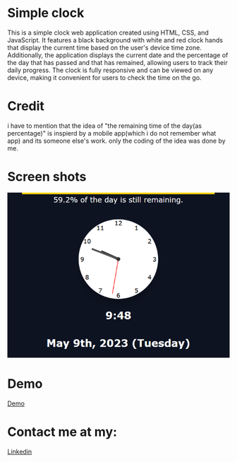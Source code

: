 # Simple clock
This is a simple clock web application created using HTML, CSS, and JavaScript. It features a black background with white and red clock hands that display the current time based on the user's device time zone. Additionally, the application displays the current date and the percentage of the day that has passed and that has remained, allowing users to track their daily progress. The clock is fully responsive and can be viewed on any device, making it convenient for users to check the time on the go.

# Credit
i have to mention that the idea of "the remaining time of the day(as percentage)" is inspierd by a mobile app(which i do not remember what app) and its someone else's work. only the coding of the idea was done by me.

# Screen shots
![App Screenshot](https://github.com/Dreamer474747/Dreamer474747.github.io/blob/main/clock/clock.PNG?raw=true)

# Demo
[Demo](https://dreamer474747.github.io/clock/)


# Contact me at my:

[Linkedin](https://linkedin.com/in/mobin-taataghi)
